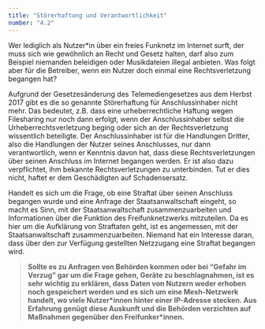 ```yaml
---
title: "Störerhaftung und Verantwortlichkeit"
number: "4.2"
---
```


Wer lediglich als Nutzer\*in über ein freies Funknetz im Internet surft, der muss sich wie gewöhnlich an Recht und Gesetz halten, darf also zum Beispiel niemanden beleidigen oder Musikdateien illegal anbieten. Was folgt aber für die Betreiber, wenn ein Nutzer doch einmal eine Rechtsverletzung begangen hat? 

Aufgrund der Gesetzesänderung des Telemediengesetzes aus dem Herbst 2017 gibt es die so genannte Störerhaftung für Anschlussinhaber nicht mehr. Das bedeutet, z.B. dass eine urheberrechtliche Haftung wegen Filesharing nur noch dann erfolgt, wenn der Anschlussinhaber selbst die Urheberrechtsverletzung beging oder sich an der Rechtsverletzung wissentlich beteiligte. Der Anschlussinhaber ist für die Handlungen Dritter, also die Handlungen der Nutzer seines Anschlusses, nur dann verantwortlich, wenn er Kenntnis davon hat, dass diese Rechtsverletzungen über seinen Anschluss im Internet begangen werden. Er ist also dazu verpflichtet, ihm bekannte Rechtsverletzungen zu unterbinden. Tut er dies nicht, haftet er dem Geschädigten auf Schadensersatz. 

Handelt es sich um die Frage, ob eine Straftat über seinen Anschluss begangen wurde und eine Anfrage der Staatsanwaltschaft eingeht, so macht es Sinn, mit der Staatsanwaltschaft zusammenzuarbeiten und Informationen über die Funktion des Freifunknetzwerks mitzuteilen. Da es hier um die Aufklärung von Straftaten geht, ist es angemessen, mit der Staatsanwaltschaft zusammenzuarbeiten. Niemand hat ein Interesse daran, dass über den zur Verfügung gestellten Netzzugang eine Straftat begangen wird. 

> **Sollte es zu Anfragen von Behörden kommen oder bei “Gefahr im Verzug” gar um die Frage gehen, Geräte zu beschlagnahmen, ist es sehr wichtig zu erklären, dass Daten von Nutzern weder erhoben noch gespeichert werden und es sich um eine Mesh-Netzwerk handelt, wo viele Nutzer*innen hinter einer IP-Adresse stecken. Aus Erfahrung genügt diese Auskunft und die Behörden verzichten auf Maßnahmen gegenüber den Freifunker\*innen.**